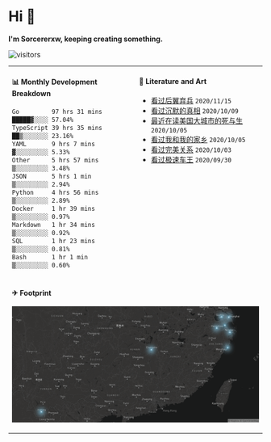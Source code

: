 # Hi 👋

**I'm Sorcererxw, keeping creating something.**

![visitors](https://visitor-badge.glitch.me/badge?page_id=sorcererxw.sorcererx)

<table width="800px">
<tr>
<td valign="top" width="50%">

#### 📊 Monthly Development Breakdown

<!--START_SECTION:waka-->
```text
Go         97 hrs 31 mins █████▓░░░░ 57.04%
TypeScript 39 hrs 35 mins ██▒░░░░░░░ 23.16%
YAML       9 hrs 7 mins   ▓░░░░░░░░░ 5.33%
Other      5 hrs 57 mins  ▒░░░░░░░░░ 3.48%
JSON       5 hrs 1 min    ▒░░░░░░░░░ 2.94%
Python     4 hrs 56 mins  ▒░░░░░░░░░ 2.89%
Docker     1 hr 39 mins   ▒░░░░░░░░░ 0.97%
Markdown   1 hr 34 mins   ▒░░░░░░░░░ 0.92%
SQL        1 hr 23 mins   ▒░░░░░░░░░ 0.81%
Bash       1 hr 1 min     ▒░░░░░░░░░ 0.60%
```
<!--END_SECTION:waka-->

<td valign="top" width="50%">

#### 💃 Literature and Art

<!--START_SECTION:douban-->
* [看过后翼弃兵](http://movie.douban.com/subject/32579283/) <code>2020/11/15</code>
* [看过沉默的真相](http://movie.douban.com/subject/33447642/) <code>2020/10/09</code>
* [最近在读美国大城市的死与生](https://book.douban.com/subject/34907883/) <code>2020/10/05</code>
* [看过我和我的家乡](http://movie.douban.com/subject/35051512/) <code>2020/10/05</code>
* [看过完美关系](http://movie.douban.com/subject/30221758/) <code>2020/10/03</code>
* [看过极速车王](http://movie.douban.com/subject/6538866/) <code>2020/09/30</code>

<!--END_SECTION:douban-->

</td>
</tr>
<tr>
<td colspan="2">

#### ✈ Footprint

![footprint](./footprint.png)

</td>
</tr>
</table>


